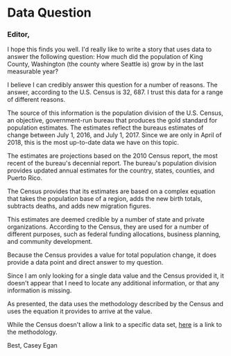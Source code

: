 
# Data Question

 ### Editor, 

I hope this finds you well. I'd really like to write a story that uses data to answer the following question: How much did the population of King County, Washington (the county where Seattle is) grow by in the last measurable year? 

I believe I can credibly answer this question for a number of reasons. The answer, according to the U.S. Census is 32, 687. I trust this data for a range of different reasons. 

The source of this information is the population division of the U.S. Census, an objective, government-run bureau that produces the gold standard for population estimates. The estimates reflect the bureaus estimates of change between July 1, 2016, and July 1, 2017. Since we are only in April of 2018, this is the most up-to-date data we have on this topic.  

The estimates are projections based on the 2010 Census report, the most recent of the bureau's decennial report. The bureau's population division provides updated annual estimates for the country, states, counties, and Puerto Rico.  

The Census provides that its estimates are based on a complex equation that takes the population base of a region, adds the new birth totals, subtracts deaths, and adds new migration figures.  

This estimates are deemed credible by a number of state and private organizations. According to the Census, they are used for a number of different purposes, such as federal funding allocations, business planning, and community development.  

Because the Census provides a value for total population change, it does provide a data point and direct answer to my question. 

Since I am only looking for a single data value and the Census provided it, it doesn't appear that I need to locate any additional information, or that any information is missing.  

As presented, the data uses the methodology described by the Census and uses the equation it provides to arrive at the value. 

While the Census doesn't allow a link to a specific data set, [here](https://www2.census.gov/programs-surveys/popest/technical-documentation/methodology/2010-2017/2017-natstcopr-meth.pdf) is a link to the methodology. 

Best,
Casey Egan 
